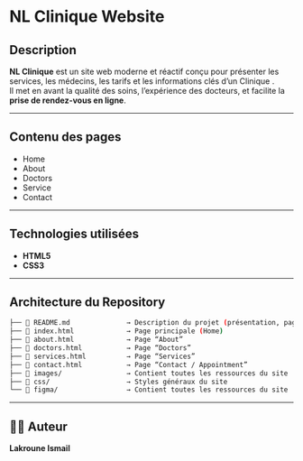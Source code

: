 # NL Clinique Website

## Description
**NL Clinique** est un site web moderne et réactif conçu pour présenter les services, les médecins, les tarifs et les informations clés d’un Clinique .  
Il met en avant la qualité des soins, l’expérience des docteurs, et facilite la **prise de rendez-vous en ligne**.

---
## Contenu des pages
- Home
- About
- Doctors
- Service
- Contact

---
## Technologies utilisées
- **HTML5**
- **CSS3**

---
##  Architecture du Repository
```bash
├── 📄 README.md              → Description du projet (présentation, pages, auteur…)
├── 📄 index.html             → Page principale (Home)
├── 📄 about.html             → Page “About”
├── 📄 doctors.html           → Page “Doctors”
├── 📄 services.html          → Page “Services”
├── 📄 contact.html           → Page “Contact / Appointment”
├── 📁 images/                → Contient toutes les ressources du site
├── 📁 css/                   → Styles généraux du site
└── 📁 figma/                 → Contient toutes les ressources du site
```
---
## 🧑‍💻 Auteur
**Lakroune Ismail**  

